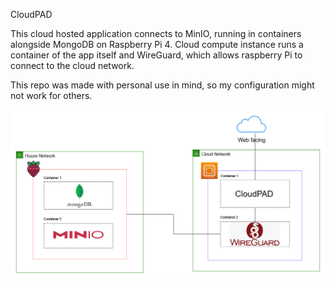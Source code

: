 CloudPAD

This cloud hosted application connects to MinIO, running in containers alongside MongoDB on Raspberry Pi 4. Cloud compute instance runs a container of the app itself and WireGuard, which allows raspberry Pi to connect to the cloud network.

This repo was made with personal use in mind, so my configuration might not work for others.

![Alt text](/CloudPAD_draftplan.jpg?raw=true "Optional Title")
